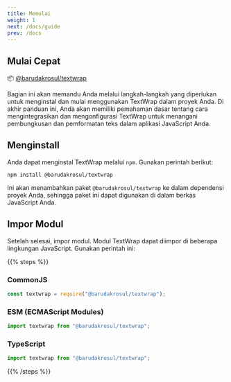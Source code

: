 ```yaml
---
title: Memulai
weight: 1
next: /docs/guide
prev: /docs
---
```


## Mulai Cepat

📦 [@barudakrosul/textwrap](https://npm.im/@barudakrosul/textwrap)

Bagian ini akan memandu Anda melalui langkah-langkah yang diperlukan untuk menginstal dan mulai menggunakan TextWrap dalam proyek Anda. Di akhir panduan ini, Anda akan memiliki pemahaman dasar tentang cara mengintegrasikan dan mengonfigurasi TextWrap untuk menangani pembungkusan dan pemformatan teks dalam aplikasi JavaScript Anda.

## Menginstall

Anda dapat menginstal TextWrap melalui `npm`. Gunakan perintah berikut:

```shell
npm install @barudakrosul/textwrap
```

Ini akan menambahkan paket `@barudakrosul/textwrap` ke dalam dependensi proyek Anda, sehingga paket ini dapat digunakan di dalam berkas JavaScript Anda.

## Impor Modul

Setelah selesai, impor modul. Modul TextWrap dapat diimpor di beberapa lingkungan JavaScript. Gunakan perintah ini:

{{% steps %}}

### CommonJS

```javascript
const textwrap = require("@barudakrosul/textwrap");
```

### ESM (ECMAScript Modules)

```javascript
import textwrap from "@barudakrosul/textwrap";
```

### TypeScript

```typescript
import textwrap from "@barudakrosul/textwrap";
```

{{% /steps %}}
